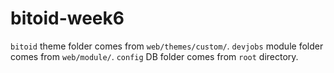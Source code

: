 # bitoid-week6
`bitoid` theme folder comes from `web/themes/custom/`.
`devjobs` module folder comes from `web/module/`.
`config` DB folder comes from `root` directory.
